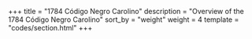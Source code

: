+++
title = "1784 Código Negro Carolino"
description = "Overview of the 1784 Código Negro Carolino"
sort_by = "weight"
weight = 4
template = "codes/section.html"
+++

